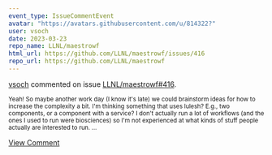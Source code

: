 ```yaml
---
event_type: IssueCommentEvent
avatar: "https://avatars.githubusercontent.com/u/814322?"
user: vsoch
date: 2023-03-23
repo_name: LLNL/maestrowf
html_url: https://github.com/LLNL/maestrowf/issues/416
repo_url: https://github.com/LLNL/maestrowf
---
```


<a href='https://github.com/vsoch' target='_blank'>vsoch</a> commented on issue <a href='https://github.com/LLNL/maestrowf/issues/416' target='_blank'>LLNL/maestrowf#416</a>.

<small>Yeah! So maybe another work day (I know it's late) we could brainstorm ideas for how to increase the complexity a bit. I'm thinking something that uses lulesh? E.g., two components, or a component with a service? I don't actually run a lot of workflows (and the ones I used to run were biosciences) so I'm not experienced at what kinds of stuff people actually are interested to run....</small>

<a href='https://github.com/LLNL/maestrowf/issues/416' target='_blank'>View Comment</a>